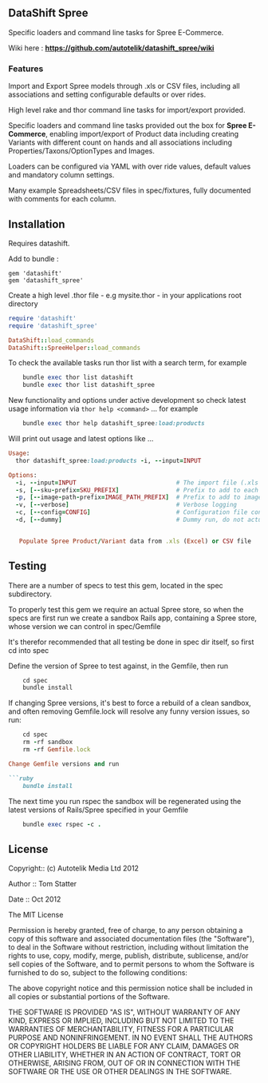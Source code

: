 ##  DataShift Spree

Specific loaders and command line tasks for Spree E-Commerce.

Wiki here : **https://github.com/autotelik/datashift_spree/wiki**

### Features

Import and Export Spree models through .xls or CSV  files, including
all associations and setting configurable defaults or over rides.

High level rake and thor command line tasks for import/export provided.

Specific loaders and command line tasks provided out the box for **Spree E-Commerce**, 
enabling import/export of Product data including creating Variants with different
 count on hands and all associations including Properties/Taxons/OptionTypes and Images.

Loaders can be configured via YAML with over ride values, default values and mandatory column settings.

Many example Spreadsheets/CSV files in spec/fixtures, fully documented with comments for each column.

## Installation

Requires datashift.

Add to bundle :

    gem 'datashift'
    gem 'datashift_spree'

Create a high level .thor file - e.g mysite.thor - in your applications root directory 


```ruby
require 'datashift'
require 'datashift_spree'

DataShift::load_commands
DataShift::SpreeHelper::load_commands
```

To check the available tasks run thor list with a search term, for example

```ruby
    bundle exec thor list datashift
    bundle exec thor list datashift_spree
```

New functionality and options under active development so check latest
usage information via ```thor help <command>``` ... for example

```ruby
    bundle exec thor help datashift_spree:load:products
```

Will print out usage and latest options like ...

```ruby
Usage:
  thor datashift_spree:load:products -i, --input=INPUT

Options:
  -i, --input=INPUT                            # The import file (.xls or .csv)
  -s, [--sku-prefix=SKU_PREFIX]                # Prefix to add to each SKU before saving Product
  -p, [--image-path-prefix=IMAGE_PATH_PREFIX]  # Prefix to add to image path for importing from disk
  -v, [--verbose]                              # Verbose logging
  -c, [--config=CONFIG]                        # Configuration file containg defaults or over rides in YAML
  -d, [--dummy]                                # Dummy run, do not actually save Image or Product


   Populate Spree Product/Variant data from .xls (Excel) or CSV file
```

## Testing

There are a number of specs to test this gem, located in the spec subdirectory.

To properly test this gem we require an actual Spree store, so when the specs are first run 
we create a sandbox Rails app, containing a Spree store, whose version we can control in spec/Gemfile

It's therefor recommended that all testing be done in spec dir itself, so first cd into spec

Define the version of Spree to test against, in the Gemfile, then run

```ruby 
    cd spec
    bundle install
```

If changing Spree versions, it's best to force a rebuild of a clean sandbox, and often removing Gemfile.lock will resolve any funny version issues,
 so  run:

```ruby 
    cd spec
    rm -rf sandbox
    rm -rf Gemfile.lock

Change Gemfile versions and run

```ruby 
    bundle install
```
 
The next time you run rspec the sandbox will be regenerated using the latest versions of Rails/Spree specified in your Gemfile

```ruby 
    bundle exec rspec -c .
```

## License

Copyright:: (c) Autotelik Media Ltd 2012

Author ::   Tom Statter

Date ::     Oct 2012

The MIT License

Permission is hereby granted, free of charge, to any person obtaining a copy
of this software and associated documentation files (the "Software"), to deal
in the Software without restriction, including without limitation the rights
to use, copy, modify, merge, publish, distribute, sublicense, and/or sell
copies of the Software, and to permit persons to whom the Software is
furnished to do so, subject to the following conditions:

The above copyright notice and this permission notice shall be included in
all copies or substantial portions of the Software.

THE SOFTWARE IS PROVIDED "AS IS", WITHOUT WARRANTY OF ANY KIND, EXPRESS OR
IMPLIED, INCLUDING BUT NOT LIMITED TO THE WARRANTIES OF MERCHANTABILITY,
FITNESS FOR A PARTICULAR PURPOSE AND NONINFRINGEMENT. IN NO EVENT SHALL THE
AUTHORS OR COPYRIGHT HOLDERS BE LIABLE FOR ANY CLAIM, DAMAGES OR OTHER
LIABILITY, WHETHER IN AN ACTION OF CONTRACT, TORT OR OTHERWISE, ARISING FROM,
OUT OF OR IN CONNECTION WITH THE SOFTWARE OR THE USE OR OTHER DEALINGS IN
THE SOFTWARE.
